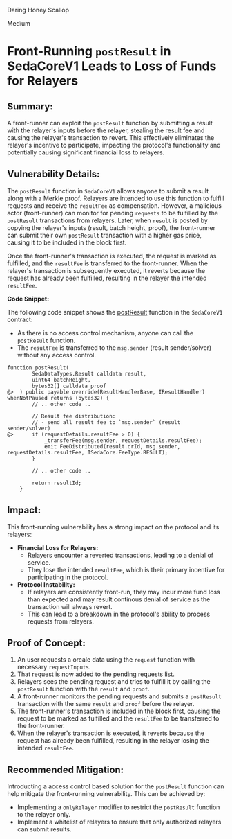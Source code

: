 Daring Honey Scallop

Medium

# Front-Running `postResult` in SedaCoreV1 Leads to Loss of Funds for Relayers

## Summary:

A front-runner can exploit the `postResult` function by submitting a result with the relayer's inputs before the relayer, stealing the result fee and causing the relayer's transaction to revert. This effectively eliminates the relayer's incentive to participate, impacting the protocol's functionality and potentially causing significant financial loss to relayers.

## Vulnerability Details:

The `postResult` function in `SedaCoreV1` allows anyone to submit a result along with a Merkle proof. Relayers are intended to use this function to fulfill requests and receive the `resultFee` as compensation. However, a malicious actor (front-runner) can monitor for pending `requests` to be fulfilled by the `postResult` transactions from relayers. Later, when `result` is posted by copying the relayer's inputs (result, batch height, proof), the front-runner can submit their own `postResult` transaction with a higher gas price, causing it to be included in the block first.

Once the front-runner's transaction is executed, the request is marked as fulfilled, and the `resultFee` is transferred to the front-runner. When the relayer's transaction is subsequently executed, it reverts because the request has already been fulfilled, resulting in the relayer the intended `resultFee`.

**Code Snippet:**

The following code snippet shows the [postResult](https://github.com/sherlock-audit/2024-12-seda-protocol/blob/051b5e88a2f530792913910ebf98c50f431b1e3b/seda-evm-contracts/contracts/core/SedaCoreV1.sol#L122) function in the `SedaCoreV1` contract:

- As there is no access control mechanism, anyone can call the `postResult` function.
- The `resultFee` is transferred to the `msg.sender` (result sender/solver) without any access control.

```solidity
function postResult(
        SedaDataTypes.Result calldata result,
        uint64 batchHeight,
        bytes32[] calldata proof
@>  ) public payable override(ResultHandlerBase, IResultHandler) whenNotPaused returns (bytes32) {
        // .. other code ..

        // Result fee distribution:
        // - send all result fee to `msg.sender` (result sender/solver)
@>      if (requestDetails.resultFee > 0) {
            _transferFee(msg.sender, requestDetails.resultFee);
            emit FeeDistributed(result.drId, msg.sender, requestDetails.resultFee, ISedaCore.FeeType.RESULT);
        }

        // .. other code ..

        return resultId;
    }
```

## Impact:

This front-running vulnerability has a strong impact on the protocol and its relayers:

- **Financial Loss for Relayers:**
  - Relayers encounter a reverted transactions, leading to a denial of service.
  - They lose the intended `resultFee`, which is their primary incentive for participating in the protocol.
- **Protocol Instability:**
  - If relayers are consistently front-run, they may incur more fund loss than expected and may result continous denial of service as the transaction will always revert.
  - This can lead to a breakdown in the protocol's ability to process requests from relayers.

## Proof of Concept:

1. An user requests a orcale data using the `request` function with necessary `requestInputs`.
2. That request is now added to the pending requests list.
3. Relayers sees the pending request and tries to fulfill it by calling the `postResult` function with the `result` and `proof`.
4. A front-runner monitors the pending requests and submits a `postResult` transaction with the same `result` and `proof` before the relayer.
5. The front-runner's transaction is included in the block first, causing the request to be marked as fulfilled and the `resultFee` to be transferred to the front-runner.
6. When the relayer's transaction is executed, it reverts because the request has already been fulfilled, resulting in the relayer losing the intended `resultFee`.

## Recommended Mitigation:

Introducting a access control based solution for the `postResult` function can help mitigate the front-running vulnerability. This can be achieved by:

- Implementing a `onlyRelayer` modifier to restrict the `postResult` function to the relayer only.
- Implement a whitelist of relayers to ensure that only authorized relayers can submit results.